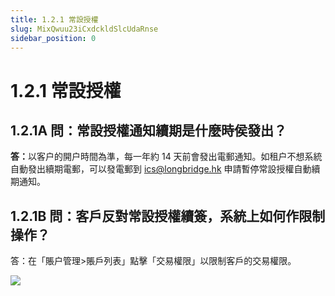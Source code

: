 ```yaml
---
title: 1.2.1 常設授權
slug: MixQwuu23iCxdckldSlcUdaRnse
sidebar_position: 0
---
```



# 1.2.1 常設授權

## 1.2.1A 問：常設授權通知續期是什麼時侯發出？

<b>答：</b>以客户的開户時間為準，每一年約 14 天前會發出電郵通知。如租户不想系統自動發出續期電郵，可以發電郵到 ics@longbridge.hk 申請暫停常設授權自動續期通知。

## 1.2.1B 問：客戶反對常設授權續簽，系統上如何作限制操作？

答：在「賬户管理&gt;賬戶列表」點擊「交易權限」以限制客戶的交易權限。

<img src="/assets/MLccb1h74ooyCExkW6Ic6NcPn4d.png" src-width="2798" src-height="1096" align="center"/>


